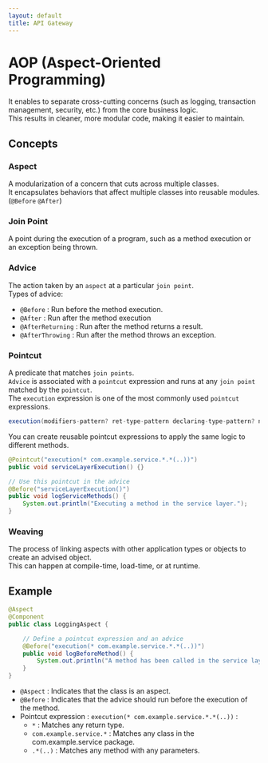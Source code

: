 ```yaml
---
layout: default
title: API Gateway
---
```

# AOP (Aspect-Oriented Programming)
It enables to separate cross-cutting concerns (such as logging, transaction management, security, etc.) from the core business logic.<br>
This results in cleaner, more modular code, making it easier to maintain.

## Concepts

### Aspect
A modularization of a concern that cuts across multiple classes.<br>
It encapsulates behaviors that affect multiple classes into reusable modules.(`@Before` `@After`)<br>

### Join Point
A point during the execution of a program, such as a method execution or an exception being thrown.<br>

### Advice
The action taken by an `aspect` at a particular `join point`.<br>
Types of advice:
- `@Before` : Run before the method execution.
- `@After` : Run after the method execution
- `@AfterReturning` : Run after the method returns a result.
- `@AfterThrowing` : Run after the method throws an exception.

### Pointcut
A predicate that matches `join points`. <br>
`Advice` is associated with a `pointcut` expression and runs at any `join point` matched by the `pointcut`.<br>
The `execution` expression is one of the most commonly used `pointcut` expressions.<br>
```java
execution(modifiers-pattern? ret-type-pattern declaring-type-pattern? name-pattern(param-pattern) throws-pattern?)
```
You can create reusable pointcut expressions to apply the same logic to different methods.
```java
@Pointcut("execution(* com.example.service.*.*(..))")
public void serviceLayerExecution() {}

// Use this pointcut in the advice
@Before("serviceLayerExecution()")
public void logServiceMethods() {
    System.out.println("Executing a method in the service layer.");
}
```

### Weaving
The process of linking aspects with other application types or objects to create an advised object.<br>
This can happen at compile-time, load-time, or at runtime.


## Example
```java
@Aspect
@Component
public class LoggingAspect {

    // Define a pointcut expression and an advice
    @Before("execution(* com.example.service.*.*(..))")
    public void logBeforeMethod() {
        System.out.println("A method has been called in the service layer.");
    }
}
```
- `@Aspect` : Indicates that the class is an aspect.
- `@Before` : Indicates that the advice should run before the execution of the method.
- Pointcut expression : `execution(* com.example.service.*.*(..))` :
    - `*` : Matches any return type.
    - `com.example.service.*` : Matches any class in the com.example.service package.
    - `.*(..)` : Matches any method with any parameters.